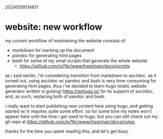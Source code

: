 20240518114611

# website: new workflow

my current workflow of maintaining the website consists of:

* *markdown* for marking up the document
* *pandoc* for generating html pages
* *bash* for some of my small scripts that generate the whole website
  * <https://github.com/m7tkr/www/tree/main/docs/scripts>

as i said earlier, i'm considering transition from markdown to asciidoc.
as it turned out, using asciidoc w/ pandoc and bash is very time-consuming for
generating html pages. thus i've decided to learn hugo
(static website generator written in golang) <https://gohugo.io/> for
its support of asciidoc, and, as such, replacing both of pandoc and bash.

i really want to start publishing new content here using hugo, and getting
started w/ it requires quite some effort. so for some time my notes won't
appear here until the time i get used to hugo. but you can still check out
my git repo at <https://github.com/m7tkr/www/tree/main/docs/notes>.

thanks for the time you spent reading this, and let's get busy.
